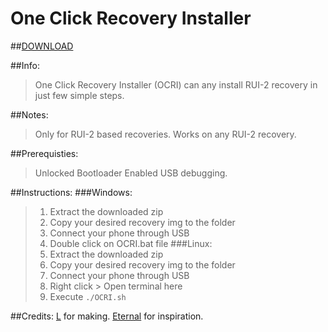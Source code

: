 # One Click Recovery Installer

##[DOWNLOAD](https://github.com/l6174/OCRI/releases/)

##Info:
>One Click Recovery Installer (OCRI) can any install RUI-2 recovery in just few simple steps.

##Notes:
>Only for RUI-2 based recoveries.
>Works on any RUI-2 recovery.

##Prerequisties:
>Unlocked Bootloader
>Enabled USB debugging.

##Instructions:
###Windows:
>1. Extract the downloaded zip
>2. Copy your desired recovery img to the folder
>3. Connect your phone through USB
>4. Double click on OCRI.bat file
###Linux:
>1. Extract the downloaded zip
>2. Copy your desired recovery img to the folder
>3. Connect your phone through USB
>4. Right click > Open terminal here
>5. Execute ```./OCRI.sh```

##Credits:
[L](https://t.me/detective_ryuzaki) for making.
[Eternal](https://t.me/anon_minati) for inspiration.
